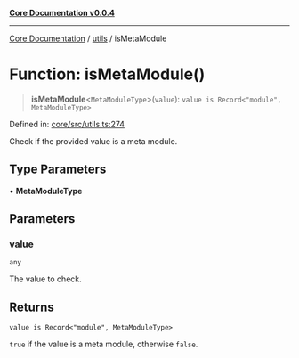 [**Core Documentation v0.0.4**](../../README.md)

***

[Core Documentation](../../modules.md) / [utils](../README.md) / isMetaModule

# Function: isMetaModule()

> **isMetaModule**\<`MetaModuleType`\>(`value`): `value is Record<"module", MetaModuleType>`

Defined in: [core/src/utils.ts:274](https://github.com/stonemjs/core/blob/d2167ff53d508d3a75c05f0cf962180518d3e061/src/utils.ts#L274)

Check if the provided value is a meta module.

## Type Parameters

• **MetaModuleType**

## Parameters

### value

`any`

The value to check.

## Returns

`value is Record<"module", MetaModuleType>`

`true` if the value is a meta module, otherwise `false`.
